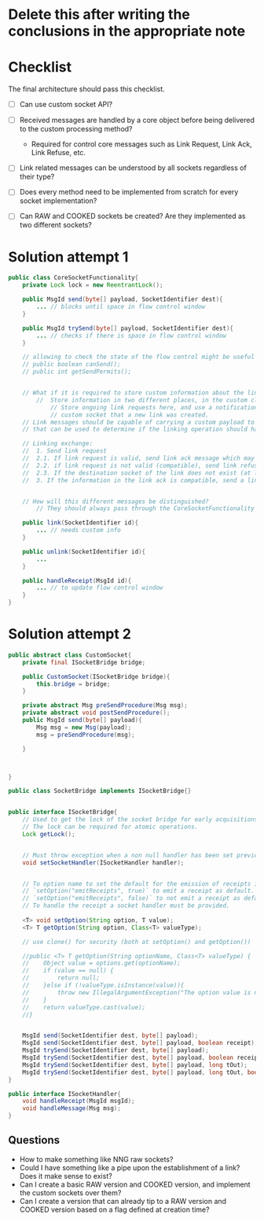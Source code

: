 # Delete this after writing the conclusions in the appropriate note
# Checklist
The final architecture should pass this checklist.
- [ ] Can use custom socket API?
- [ ] Received messages are handled by a core object before being delivered to the custom processing method?
	- Required for control core messages such as Link Request, Link Ack, Link Refuse, etc.
- [ ] Link related messages can be understood by all sockets regardless of their type?
- [ ] Does every method need to be implemented from scratch for every socket implementation?
- [ ] Can RAW and COOKED sockets be created? Are they implemented as two different sockets?


# Solution attempt 1

```java
public class CoreSocketFunctionality{
	private Lock lock = new ReentrantLock();

	public MsgId send(byte[] payload, SocketIdentifier dest){
		... // blocks until space in flow control window
	}

	public MsgId trySend(byte[] payload, SocketIdentifier dest){
		... // checks if there is space in flow control window
	}

	// allowing to check the state of the flow control might be useful also
	// public boolean canSend();
	// public int getSendPermits();


	// What if it is required to store custom information about the linked sockets?
		//	Store information in two different places, in the custom class and in here?
			// Store ongoing link requests here, and use a notification method to notify the
			// custom socket that a new link was created.
	// Link messages should be capable of carrying a custom payload to include custom information
	// that can be used to determine if the linking operation should happen.

	// Linking exchange:
	//	1. Send link request
	//  2.1. If link request is valid, send link ack message which may contain custom payload to carry properties important for the linking negotiation.
	//  2.2. if link request is not valid (compatible), send link refuse message containing the reason.
	//  2.3. If the destination socket of the link does not exist (at least currently) then send link refuse containing as reason (socket does not exist).
	//  3. If the information in the link ack is compatible, send a link ack with empty custom payload (custom payload is not necessary as this information was already sent in the link request message).


	// How will this different messages be distinguished? 
		// They should always pass through the CoreSocketFunctionality before being delivered to the custom socket.

	public link(SocketIdentifier id){
		... // needs custom info
	}

	public unlink(SocketIdentifier id){
		... 
	}

	public handleReceipt(MsgId id){
		... // to update flow control window
	}
}
```

# Solution attempt 2
```java
public abstract class CustomSocket{
	private final ISocketBridge bridge;

	public CustomSocket(ISocketBridge bridge){
		this.bridge = bridge;
	}

	private abstract Msg preSendProcedure(Msg msg);
	private abstract void postSendProcedure();
	public MsgId send(byte[] payload){
		Msg msg = new Msg(payload);
		msg = preSendProcedure(msg);

	}



}

public class SocketBridge implements ISocketBridge{}


public interface ISocketBridge{
	// Used to get the lock of the socket bridge for early acquisitions.
	// The lock can be required for atomic operations.
	Lock getLock();


	// Must throw exception when a non null handler has been set previously.
	void setSocketHandler(ISocketHandler handler);


	// To option name to set the default for the emission of receipts is 'emitReceipts'. 
	// `setOption("emitReceipts", true)` to emit a receipt as default. 
	// `setOption("emitReceipts", false)` to not emit a receipt as default.
	// To handle the receipt a socket handler must be provided.
	
	<T> void setOption(String option, T value);
    <T> T getOption(String option, Class<T> valueType);

	// use clone() for security (both at setOption() and getOption())

    //public <T> T getOption(String optionName, Class<T> valueType) {
    //    Object value = options.get(optionName);
    //    if (value == null) {
    //        return null;
    //    }else if (!valueType.isInstance(value)){
    //		  throw new IllegalArgumentException("The option value is not an instance of the given value type.");	
    //	  }
    //    return valueType.cast(value); 
    //}


	MsgId send(SocketIdentifier dest, byte[] payload);
	MsgId send(SocketIdentifier dest, byte[] payload, boolean receipt);
	MsgId trySend(SocketIdentifier dest, byte[] payload);
	MsgId trySend(SocketIdentifier dest, byte[] payload, boolean receipt);
	MsgId trySend(SocketIdentifier dest, byte[] payload, long tOut);
	MsgId trySend(SocketIdentifier dest, byte[] payload, long tOut, boolean receipt);
}

public interface ISocketHandler{
	void handleReceipt(MsgId msgId);
	void handleMessage(Msg msg);
}
```
## Questions
- How to make something like NNG raw sockets?
- Could I have something like a pipe upon the establishment of a link? Does it make sense to exist? 
- Can I create a basic RAW version and COOKED version, and implement the custom sockets over them?
- Can I create a version that can already tip to a RAW version and COOKED version based on a flag defined at creation time?